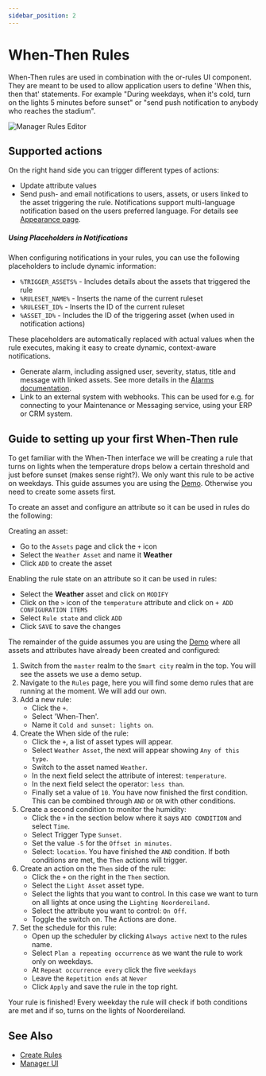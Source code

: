 ```yaml
---
sidebar_position: 2
---
```


# When-Then Rules

When-Then rules are used in combination with the or-rules UI component. They are meant to be used to allow application users to define 'When this, then that' statements. For example "During weekdays, when it's cold, turn on the lights 5 minutes before sunset" or "send push notification to anybody who reaches the stadium".

![Manager Rules Editor](img/rules-editor.png)


## Supported actions

On the right hand side you can trigger different types of actions:
- Update attribute values
- Send push- and email notifications to users, assets, or users linked to the asset triggering the rule. Notifications support multi-language notification based on the users preferred language. For details see [Appearance page](../manager-ui/manager-ui.md#appearance).

##### Using Placeholders in Notifications
  When configuring notifications in your rules, you can use the following placeholders to include dynamic information:

- `%TRIGGER_ASSETS%` - Includes details about the assets that triggered the rule
- `%RULESET_NAME%` - Inserts the name of the current ruleset 
- `%RULESET_ID%` - Inserts the ID of the current ruleset
- `%ASSET_ID%` - Includes the ID of the triggering asset (when used in notification actions)

These placeholders are automatically replaced with actual values when the rule executes, making it easy to create dynamic, context-aware notifications.

- Generate alarm, including assigned user, severity, status, title and message with linked assets. See more details in the [Alarms documentation](../manager-ui/manager-ui.md#alarms).
- Link to an external system with webhooks. This can be used for e.g. for connecting to your Maintenance or Messaging service, using your ERP or CRM system.

## Guide to setting up your first When-Then rule

To get familiar with the When-Then interface we will be creating a rule that turns on lights when the temperature drops below a certain threshold and just before sunset (makes sense right?).
We only want this rule to be active on weekdays.
This guide assumes you are using the [Demo](https://openremote.io/demo/). Otherwise you need to create some assets first.

To create an asset and configure an attribute so it can be used in rules do the following:

Creating an asset:
   * Go to the `Assets` page and click the `+` icon
   * Select the `Weather Asset` and name it **Weather**
   * Click `ADD` to create the asset

Enabling the rule state on an attribute so it can be used in rules:
   * Select the **Weather** asset and click on `MODIFY`
   * Click on the `>` icon of the `temperature` attribute and click on `+ ADD CONFIGURATION ITEMS`
   * Select `Rule state` and click `ADD`
   * Click `SAVE` to save the changes

The remainder of the guide assumes you are using the [Demo](https://openremote.io/demo/) where all assets and attributes have already been created and configured:

1. Switch from the `master` realm to the `Smart city` realm in the top. You will see the assets we use a demo setup. 
2. Navigate to the `Rules` page, here you will find some demo rules that are running at the moment. We will add our own.
3. Add a new rule:
   * Click the `+`.
   * Select 'When-Then'.
   * Name it `Cold and sunset: lights on`.
4. Create the When side of the rule:
   * Click the `+`, a list of asset types will appear.
   * Select `Weather Asset`, the next will appear showing `Any of this type`.
   * Switch to the asset named `Weather`.
   * In the next field select the attribute of interest: `temperature`.
   * In the next field select the operator: `less than`.
   * Finally set a value of `10`. You have now finished the first condition. This can be combined through `AND` or `OR` with other conditions.
5. Create a second condition to monitor the humidity:
   * Click the `+` in the section below where it says `ADD CONDITION` and select `Time`.
   * Select Trigger Type `Sunset`.
   * Set the value `-5` for the `Offset in minutes`.
   * Select: `location`. You have finished the `AND` condition. If both conditions are met, the `Then` actions will trigger.
6. Create an action on the `Then` side of the rule:
   * Click the `+` on the right in the `Then` section.
   * Select the `Light Asset` asset type.
   * Select the lights that you want to control. In this case we want to turn on all lights at once using the `Lighting Noordereiland`.
   * Select the attribute you want to control: `On Off`.
   * Toggle the switch on. The Actions are done.
7. Set the schedule for this rule:
   * Open up the scheduler by clicking `Always active` next to the rules name.
   * Select `Plan a repeating occurrence` as we want the rule to work only on weekdays.
   * At `Repeat occurrence every` click the five `weekdays`
   * Leave the `Repetition ends` at `Never`
   * Click `Apply` and save the rule in the top right.

Your rule is finished! Every weekday the rule will check if both conditions are met and if so, turns on the lights of Noordereiland. 

## See Also

- [Create Rules](create-rules.md)
- [Manager UI](../manager-ui/manager-ui.md)
